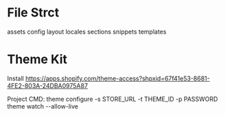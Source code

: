 # File Strct
  assets
  config
  layout
  locales
  sections
  snippets
  templates
  
# Theme Kit
  Install https://apps.shopify.com/theme-access?shpxid=67f41e53-8681-4FE2-803A-24DBA0975A87
  
  Project CMD:
  theme configure -s STORE_URL -t THEME_ID -p PASSWORD
  theme watch --allow-live
